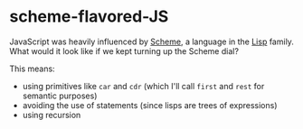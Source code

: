 # scheme-flavored-JS
JavaScript was heavily influenced by [Scheme](https://en.wikipedia.org/wiki/Scheme_(programming_language)), a language in the [Lisp](https://en.wikipedia.org/wiki/Lisp_(programming_language)) family. What would it look like if we kept turning up the Scheme dial?

This means:
* using primitives like `car` and `cdr` (which I'll call `first` and `rest` for semantic purposes)
* avoiding the use of statements (since lisps are trees of expressions)
* using recursion
